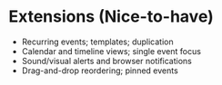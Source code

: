 # Extensions (Nice-to-have)

- Recurring events; templates; duplication
- Calendar and timeline views; single event focus
- Sound/visual alerts and browser notifications
- Drag-and-drop reordering; pinned events
